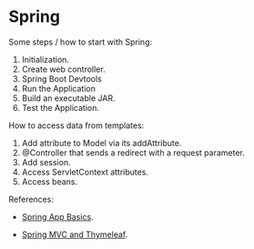 # Spring

Some steps / how to start with Spring:

1. Initialization.
2. Create web controller.
3. Spring Boot Devtools
4. Run the Application
5. Build an executable JAR.
6. Test the Application.

How to access data from templates:

1. Add attribute to Model via its addAttribute.
2. @Controller that sends a redirect with a request parameter.
3. Add session.
4. Access ServletContext attributes.
5. Access beans.

References:

* [Spring App Basics](https://spring.io/guides/gs/serving-web-content/).

* [Spring MVC and Thymeleaf](https://www.thymeleaf.org/doc/articles/springmvcaccessdata.html).